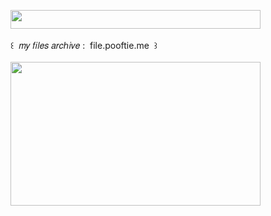<img width="400" height="30" src="https://middlepot.com/img/lacey.png">\
  \
 ‌ ‌ ‌ ‌ ‌ ‌ ‌ ‌ ‌ ‌ ‌ ‌ ‌꒰ ‌ 𝑚𝑦 𝑓𝑖𝑙𝑒𝑠 𝑎𝑟𝑐ℎ𝑖𝑣𝑒 : ‌ file.pooftie.me ‌ ꒱\
  \
<img width="400" height="230" src="https://middlepot.com/img/memory.jpg">
